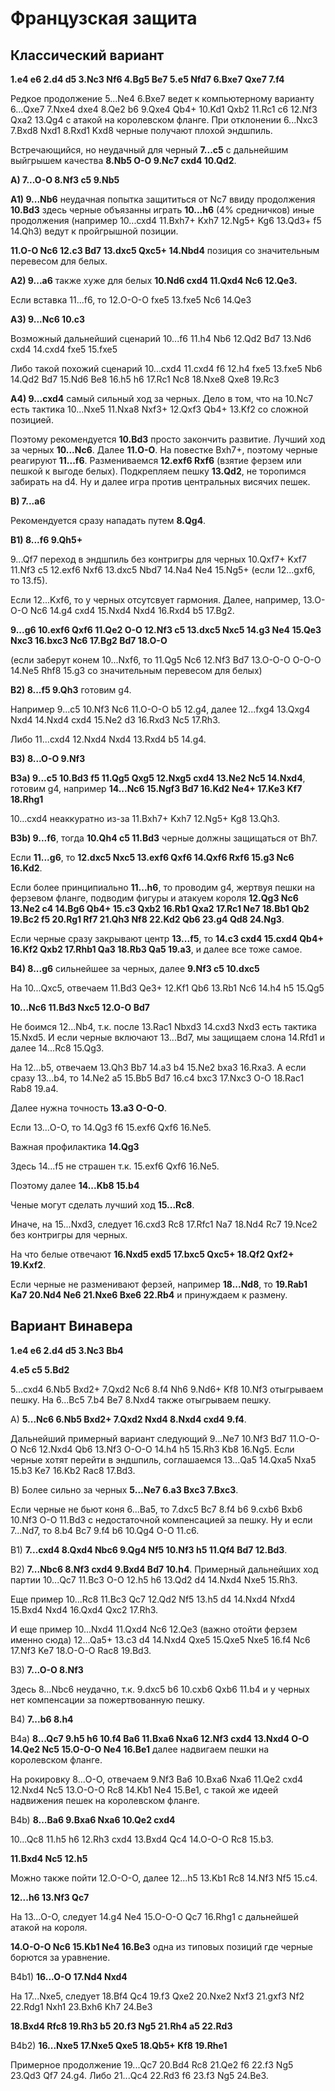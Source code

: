 # Французская защита

## Классический вариант

**1.e4 e6 2.d4 d5 3.Nc3 Nf6 4.Bg5 Be7 5.e5 Nfd7 6.Bxe7 Qxe7 7.f4**

Редкое продолжение 5...Ne4 6.Bxe7 ведет к компьютерному варианту 6...Qxe7 7.Nxe4 dxe4 8.Qe2 b6 9.Qxe4 Qb4+ 10.Kd1 Qxb2 11.Rc1 c6 12.Nf3 Qxa2 13.Qg4 с атакой на королевском фланге. При отклонении 6...Nxc3 7.Bxd8 Nxd1 8.Rxd1 Kxd8 черные получают плохой эндшпиль.

Встречающийся, но неудачный для черный **7...c5** с дальнейшим выйгрышем качества **8.Nb5 O-O 9.Nc7 cxd4 10.Qd2**.

**A) 7...O-O 8.Nf3 c5 9.Nb5**

**A1) 9...Nb6** неудачная попытка защититься от Nc7 ввиду продолжения **10.Bd3** здесь черные объязанны играть **10...h6** (4% средничков) иные продолжения (например 10...cxd4 11.Bxh7+ Kxh7 12.Ng5+ Kg6 13.Qd3+ f5 14.Qh3) ведут к пройгрышной позиции.

**11.O-O Nc6 12.c3 Bd7 13.dxc5 Qxc5+ 14.Nbd4** позиция со значительным перевесом для белых.

**A2) 9...a6** также хуже для белых **10.Nd6 cxd4 11.Qxd4 Nc6 12.Qe3.**

Если вставка 11...f6, то 12.O-O-O fxe5 13.fxe5 Nc6 14.Qe3

**A3) 9...Nc6 10.c3**

Возможный дальнейший сценарий 10...f6 11.h4 Nb6 12.Qd2 Bd7 13.Nd6 cxd4 14.cxd4 fxe5 15.fxe5

Либо такой похожий сценарий 10...cxd4 11.cxd4 f6 12.h4 fxe5 13.fxe5 Nb6 14.Qd2 Bd7 15.Nd6 Be8 16.h5 h6 17.Rc1 Nc8 18.Nxe8 Qxe8 19.Rc3

**A4) 9...cxd4** самый сильный ход за черных. Дело в том, что на 10.Nc7 есть тактика 10...Nxe5 11.Nxa8 Nxf3+ 12.Qxf3 Qb4+ 13.Kf2 со сложной позицией.

Поэтому рекомендуется **10.Bd3** просто закончить развитие. Лучший ход за черных **10...Nc6**. Далее **11.O-O**. На повестке Bxh7+, поэтому черные реагируют **11...f6**. Размениваемся **12.exf6 Rxf6** (взятие ферзем или пешкой к выгоде белых). Подкрепляем пешку **13.Qd2**, не торопимся забирать на d4. Ну и далее игра против центральных висячих пешек.

**B) 7...a6**

Рекомендуется сразу нападать путем **8.Qg4**.

**B1) 8...f6 9.Qh5+**

9...Qf7 переход в эндшпиль без контригры для черных  10.Qxf7+ Kxf7 11.Nf3 c5 12.exf6 Nxf6 13.dxc5 Nbd7 14.Na4 Ne4 15.Ng5+ (если 12...gxf6, то 13.f5).

Если 12...Kxf6, то у черных отсутсвует гармония. Далее, например, 13.O-O-O Nc6 14.g4 cxd4 15.Nxd4 Nxd4 16.Rxd4 b5 17.Bg2.

**9...g6 10.exf6 Qxf6 11.Qe2 O-O 12.Nf3 c5 13.dxc5 Nxc5 14.g3 Ne4 15.Qe3 Nxc3 16.bxc3 Nc6 17.Bg2 Bd7 18.O-O**

(если заберут конем 10...Nxf6, то 11.Qg5 Nc6 12.Nf3 Bd7 13.O-O-O O-O-O 14.Ne5 Rhf8 15.g3 со значительным перевесом для белых)

**B2) 8...f5 9.Qh3** готовим g4.

Например 9...c5 10.Nf3 Nc6 11.O-O-O b5 12.g4, далее 12...fxg4 13.Qxg4 Nxd4 14.Nxd4 cxd4 15.Ne2 d3 16.Rxd3 Nc5 17.Rh3.

Либо 11...cxd4 12.Nxd4 Nxd4 13.Rxd4 b5 14.g4.

**B3) 8...O-O 9.Nf3**

**B3a) 9...c5 10.Bd3 f5 11.Qg5 Qxg5 12.Nxg5 cxd4 13.Ne2 Nc5 14.Nxd4**, готовим g4, например **14...Nc6 15.Ngf3 Bd7 16.Kd2 Ne4+ 17.Ke3 Kf7 18.Rhg1** 

10...cxd4 неаккуратно из-за 11.Bxh7+ Kxh7 12.Ng5+ Kg8 13.Qh3.

**B3b) 9...f6**, тогда **10.Qh4 c5 11.Bd3** черные должны защищаться от Bh7.

Если **11...g6**, то **12.dxc5 Nxc5 13.exf6 Qxf6 14.Qxf6 Rxf6 15.g3 Nc6 16.Kd2**.

Если более принципиально **11...h6**, то проводим g4, жертвуя пешки на ферзевом фланге, подводим фигуры и атакуем короля **12.Qg3 Nc6 13.Ne2 c4 14.Bg6 Qb4+ 15.c3 Qxb2 16.Rb1 Qxa2 17.Rc1 Ne7 18.Bb1 Qb2 19.Bc2 f5 20.Rg1 Rf7 21.Qh3 Nf8 22.Kd2 Qb6 23.g4 Qd8 24.Ng3**.

Если черные сразу закрывают центр **13...f5**, то **14.c3 cxd4 15.cxd4 Qb4+ 16.Kf2 Qxb2 17.Rhb1 Qa3 18.Rb3 Qa5 19.a3**, и далее все тоже самое.

**B4) 8...g6** сильнейшее за черных, далее **9.Nf3 c5 10.dxc5**

На 10...Qxc5, отвечаем 11.Bd3 Qe3+ 12.Kf1 Qb6 13.Rb1 Nc6 14.h4 h5 15.Qg5

**10...Nc6 11.Bd3 Nxc5 12.O-O Bd7**

Не боимся 12...Nb4, т.к. после 13.Rac1 Nbxd3 14.cxd3 Nxd3 есть тактика 15.Nxd5. И если черные включают 13...Bd7, мы защищаем слона 14.Rfd1 и далее 14...Rc8 15.Qg3.

На 12...b5, отвечаем 13.Qh3 Bb7 14.a3 b4 15.Ne2 bxa3 16.Rxa3. А если сразу 13...b4, то 14.Ne2 a5 15.Bb5 Bd7 16.c4 bxc3 17.Nxc3 O-O 18.Rac1 Rab8 19.a4.

Далее нужна точность **13.a3 O-O-O**.

Если 13...O-O, то 14.Qg3 f6 15.exf6 Qxf6 16.Ne5.

Важная профилактика **14.Qg3**

Здесь 14...f5 не страшен т.к. 15.exf6 Qxf6 16.Ne5.

Поэтому далее **14...Kb8 15.b4**

Ченые могут сделать лучший ход **15...Rc8**.

Иначе, на 15...Nxd3, следует 16.cxd3 Rc8 17.Rfc1 Na7 18.Nd4 Rc7 19.Nce2 без контригры для черных.

На что белые отвечают **16.Nxd5 exd5 17.bxc5 Qxc5+ 18.Qf2 Qxf2+ 19.Kxf2**.

Если черные не разменивают ферзей, например **18...Nd8**, то **19.Rab1 Ka7 20.Nd4 Ne6 21.Nxe6 Bxe6 22.Rb4** и принуждаем к размену.

## Вариант Винавера

**1.e4 e6 2.d4 d5 3.Nc3 Bb4**

**4.e5 c5 5.Bd2**

5...cxd4 6.Nb5 Bxd2+ 7.Qxd2 Nc6 8.f4 Nh6 9.Nd6+ Kf8 10.Nf3 отыгрываем пешку. На 6...Bc5 7.b4 Be7 8.Nxd4 также отыгрываем пешку.

A) **5...Nc6 6.Nb5 Bxd2+ 7.Qxd2 Nxd4 8.Nxd4 cxd4 9.f4**.

Дальнейший примерный вариант следующий 9...Ne7 10.Nf3 Bd7 11.O-O-O Nc6 12.Nxd4 Qb6 13.Nf3 O-O-O 14.h4 h5 15.Rh3 Kb8 16.Ng5. Если черные хотят перейти в эндшпиль, соглашаемся 13...Qa5 14.Qxa5 Nxa5 15.b3 Ke7 16.Kb2 Rac8 17.Bd3.

B) Более сильно за черных **5...Ne7 6.a3 Bxc3 7.Bxc3**.

Если черные не бьют коня 6...Ba5, то 7.dxc5 Bc7 8.f4 b6 9.cxb6 Bxb6 10.Nf3 O-O 11.Bd3 с недостаточной компенсацией за пешку. Ну и если 7...Nd7, то 8.b4 Bc7 9.f4 b6 10.Qg4 O-O 11.c6.

B1) **7...cxd4 8.Qxd4 Nbc6 9.Qg4 Nf5 10.Nf3 h5 11.Qf4 Bd7 12.Bd3**.

B2) **7...Nbc6 8.Nf3 cxd4 9.Bxd4 Bd7 10.h4**. Примерный дальнейших ход партии 10...Qc7 11.Bc3 O-O 12.h5 h6 13.Qd2 d4 14.Nxd4 Nxe5 15.Rh3.

Еще пример 10...Rc8 11.Bc3 Qc7 12.Qd2 Nf5 13.h5 d4 14.Nxd4 Nfxd4 15.Bxd4 Nxd4 16.Qxd4 Qxc2 17.Rh3.

И еще пример 10...Nxd4 11.Qxd4 Nc6 12.Qe3 (важно отойти ферзем именно сюда) 12...Qa5+ 13.c3 d4 14.Nxd4 Qxe5 15.Qxe5 Nxe5 16.f4 Nc6 17.Nf3 Ke7 18.O-O-O Rac8 19.Bd3.

B3) **7...O-O 8.Nf3**

Здесь 8...Nbc6 неудачно, т.к. 9.dxc5 b6 10.cxb6 Qxb6 11.b4 и у черных нет компенсации за пожертвованную пешку.

B4) **7...b6 8.h4** 

B4a) **8...Qc7 9.h5 h6 10.f4 Ba6 11.Bxa6 Nxa6 12.Nf3 cxd4 13.Nxd4 O-O 14.Qe2 Nc5 15.O-O-O Ne4 16.Be1** далее надвигаем пешки на королевском фланге.

На рокировку 8...O-O, отвечаем 9.Nf3 Ba6 10.Bxa6 Nxa6 11.Qe2 cxd4 12.Nxd4 Nc5 13.O-O-O Rc8 14.Kb1 Ne4 15.Be1, с такой же идеей надвижения пешек на королевском фланге.

B4b) **8...Ba6 9.Bxa6 Nxa6 10.Qe2 cxd4**

10...Qc8 11.h5 h6 12.Rh3 cxd4 13.Bxd4 Qc4 14.O-O-O Rc8 15.b3.

**11.Bxd4 Nc5 12.h5**

Можно также пойти 12.O-O-O, далее 12...h5 13.Kb1 Rc8 14.Nf3 Nf5 15.c4.

**12...h6 13.Nf3 Qc7**

На 13...O-O, следует 14.g4 Ne4 15.O-O-O Qc7 16.Rhg1 с дальнейшей атакой на короля.

**14.O-O-O Nc6 15.Kb1 Ne4 16.Be3** одна из типовых позиций где черные борются за уравнение.

B4b1) **16...O-O 17.Nd4 Nxd4**

На 17...Nxe5, следует 18.Bf4 Qc4 19.f3 Qxe2 20.Nxe2 Nxf3 21.gxf3 Nf2 22.Rdg1 Nxh1 23.Bxh6 Kh7 24.Be3

**18.Bxd4 Rfc8 19.Rh3 b5 20.f3 Ng5 21.Rh4 a5 22.Rd3**

B4b2) **16...Nxe5 17.Nxe5 Qxe5 18.Qb5+ Kf8 19.Rhe1**

Примерное продолжение 19...Qc7 20.Bd4 Rc8 21.Qe2 f6 22.f3 Ng5 23.Qd3 Qf7 24.g4. Либо 21...Qc4 22.Rd3 f6 23.f3 Ng5 24.Be3.

